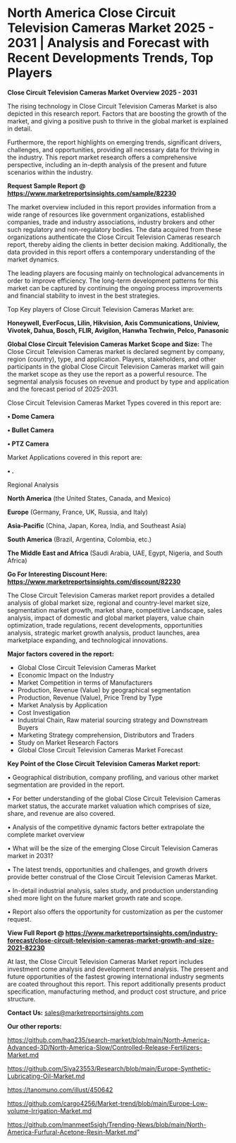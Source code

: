 # North America Close Circuit Television Cameras Market 2025 - 2031 | Analysis and Forecast with Recent Developments Trends, Top Players

<Strong> Close Circuit Television Cameras Market Overview 2025 - 2031</strong>

The rising technology in Close Circuit Television Cameras Market is also depicted in this research report. Factors that are boosting the growth of the market, and giving a positive push to thrive in the global market is explained in detail.

Furthermore, the report highlights on emerging trends, significant drivers, challenges, and opportunities, providing all necessary data for thriving in the industry. This report market research offers a comprehensive perspective, including an in-depth analysis of the present and future scenarios within the industry.

<strong>Request Sample Report @ <a href=https://www.marketreportsinsights.com/sample/82230>https://www.marketreportsinsights.com/sample/82230</a></strong>

The market overview included in this report provides information from a wide range of resources like government organizations, established companies, trade and industry associations, industry brokers and other such regulatory and non-regulatory bodies. The data acquired from these organizations authenticate the Close Circuit Television Cameras research report, thereby aiding the clients in better decision making. Additionally, the data provided in this report offers a contemporary understanding of the market dynamics.

The leading players are focusing mainly on technological advancements in order to improve efficiency. The long-term development patterns for this market can be captured by continuing the ongoing process improvements and financial stability to invest in the best strategies.

Top Key players of Close Circuit Television Cameras Market are:

<strong>Honeywell, EverFocus, Lilin, Hikvision, Axis Communications, Uniview, Vivotek, Dahua, Bosch, FLIR, Avigilon, Hanwha Techwin, Pelco, Panasonic</strong>

<strong><b>Global Close Circuit Television Cameras Market Scope and Size:</b></strong>
The Close Circuit Television Cameras market is declared segment by company, region (country), type, and application. Players, stakeholders, and other participants in the global Close Circuit Television Cameras market will gain the market scope as they use the report as a powerful resource. The segmental analysis focuses on revenue and product by type and application and the forecast period of 2025-2031.

Close Circuit Television Cameras Market Types covered in this report are:

<strong>• Dome Camera

• Bullet Camera

• PTZ Camera</strong>

Market Applications covered in this report are:

<strong>• .</strong> 

Regional Analysis

<strong>North America</strong> (the United States, Canada, and Mexico)

<strong>Europe</strong> (Germany, France, UK, Russia, and Italy)

<strong>Asia-Pacific</strong> (China, Japan, Korea, India, and Southeast Asia)

<strong>South America</strong> (Brazil, Argentina, Colombia, etc.)

<strong>The Middle East and Africa</strong> (Saudi Arabia, UAE, Egypt, Nigeria, and South Africa)

<strong>Go For Interesting Discount Here: <a href=https://www.marketreportsinsights.com/discount/82230>https://www.marketreportsinsights.com/discount/82230</a></strong>

The Close Circuit Television Cameras market report provides a detailed analysis of global market size, regional and country-level market size, segmentation market growth, market share, competitive Landscape, sales analysis, impact of domestic and global market players, value chain optimization, trade regulations, recent developments, opportunities analysis, strategic market growth analysis, product launches, area marketplace expanding, and technological innovations.

<strong><b>Major factors covered in the report:</b></strong>
<ul>
  <li>Global Close Circuit Television Cameras Market </li>
  <li>Economic Impact on the Industry</li>
  <li>Market Competition in terms of Manufacturers</li>
  <li>Production, Revenue (Value) by geographical segmentation</li>
  <li>Production, Revenue (Value), Price Trend by Type</li>
  <li>Market Analysis by Application</li>
  <li>Cost Investigation</li>
  <li>Industrial Chain, Raw material sourcing strategy and Downstream Buyers</li>
  <li>Marketing Strategy comprehension, Distributors and Traders</li>
  <li>Study on Market Research Factors</li>
  <li>Global Close Circuit Television Cameras Market Forecast</li>
</ul>

<strong><b>Key Point of the Close Circuit Television Cameras Market report:</b></strong>

• Geographical distribution, company profiling, and various other market segmentation are provided in the report.

• For better understanding of the global Close Circuit Television Cameras market status, the accurate market valuation which comprises of size, share, and revenue are also covered.

• Analysis of the competitive dynamic factors better extrapolate the complete market overview

• What will be the size of the emerging Close Circuit Television Cameras market in 2031?

• The latest trends, opportunities and challenges, and growth drivers provide better construal of the Close Circuit Television Cameras Market.

• In-detail industrial analysis, sales study, and production understanding shed more light on the future market growth rate and scope.

• Report also offers the opportunity for customization as per the customer request.

<strong><b>View Full Report @ <a href=https://www.marketreportsinsights.com/industry-forecast/close-circuit-television-cameras-market-growth-and-size-2021-82230>https://www.marketreportsinsights.com/industry-forecast/close-circuit-television-cameras-market-growth-and-size-2021-82230</a></b></strong>


At last, the Close Circuit Television Cameras Market report includes investment come analysis and development trend analysis. The present and future opportunities of the fastest growing international industry segments are coated throughout this report. This report additionally presents product specification, manufacturing method, and product cost structure, and price structure.

<strong>Contact Us:</strong>
sales@marketreportsinsights.com

<strong>Our other reports:</strong>

<a href=https://github.com/haq235/search-market/blob/main/North-America-Advanced-3D/North-America-Slow/Controlled-Release-Fertilizers-Market.md>https://github.com/haq235/search-market/blob/main/North-America-Advanced-3D/North-America-Slow/Controlled-Release-Fertilizers-Market.md</a>

<a href=https://github.com/Siya23553/Research/blob/main/Europe-Synthetic-Lubricating-Oil-Market.md>https://github.com/Siya23553/Research/blob/main/Europe-Synthetic-Lubricating-Oil-Market.md</a>

<a href=https://tanomuno.com/illust/450642>https://tanomuno.com/illust/450642</a>

<a href=https://github.com/cargo4256/Market-trend/blob/main/Europe-Low-volume-Irrigation-Market.md>https://github.com/cargo4256/Market-trend/blob/main/Europe-Low-volume-Irrigation-Market.md</a>

<a href=https://github.com/manmeet5sigh/Trending-News/blob/main/North-America-Furfural-Acetone-Resin-Market.md>https://github.com/manmeet5sigh/Trending-News/blob/main/North-America-Furfural-Acetone-Resin-Market.md</a>"
